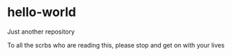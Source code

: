 # hello-world
Just another repository

To all the scrbs who are reading this,
please stop and get on with your lives
